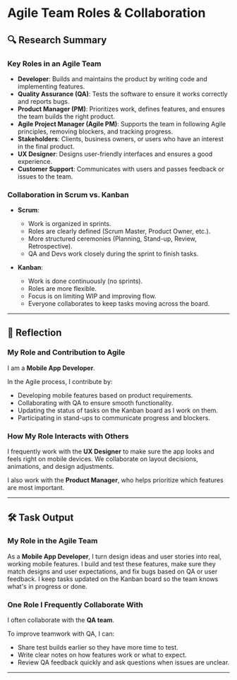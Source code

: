 # Agile Team Roles & Collaboration

## 🔍 Research Summary

### Key Roles in an Agile Team

- **Developer**: Builds and maintains the product by writing code and implementing features.
- **Quality Assurance (QA)**: Tests the software to ensure it works correctly and reports bugs.
- **Product Manager (PM)**: Prioritizes work, defines features, and ensures the team builds the right product.
- **Agile Project Manager (Agile PM)**: Supports the team in following Agile principles, removing blockers, and tracking progress.
- **Stakeholders**: Clients, business owners, or users who have an interest in the final product.
- **UX Designer**: Designs user-friendly interfaces and ensures a good experience.
- **Customer Support**: Communicates with users and passes feedback or issues to the team.

### Collaboration in Scrum vs. Kanban

- **Scrum**:
  - Work is organized in sprints.
  - Roles are clearly defined (Scrum Master, Product Owner, etc.).
  - More structured ceremonies (Planning, Stand-up, Review, Retrospective).
  - QA and Devs work closely during the sprint to finish tasks.

- **Kanban**:
  - Work is done continuously (no sprints).
  - Roles are more flexible.
  - Focus is on limiting WIP and improving flow.
  - Everyone collaborates to keep tasks moving across the board.

---

## 📝 Reflection

### My Role and Contribution to Agile

I am a **Mobile App Developer**.

In the Agile process, I contribute by:
- Developing mobile features based on product requirements.
- Collaborating with QA to ensure smooth functionality.
- Updating the status of tasks on the Kanban board as I work on them.
- Participating in stand-ups to communicate progress and blockers.

### How My Role Interacts with Others

I frequently work with the **UX Designer** to make sure the app looks and feels right on mobile devices. We collaborate on layout decisions, animations, and design adjustments.

I also work with the **Product Manager**, who helps prioritize which features are most important.

---

## 🛠️ Task Output

### My Role in the Agile Team

As a **Mobile App Developer**, I turn design ideas and user stories into real, working mobile features. I build and test these features, make sure they match designs and user expectations, and fix bugs based on QA or user feedback. I keep tasks updated on the Kanban board so the team knows what's in progress or done.

### One Role I Frequently Collaborate With

I often collaborate with the **QA team**.

To improve teamwork with QA, I can:
- Share test builds earlier so they have more time to test.
- Write clear notes on how features work or what to expect.
- Review QA feedback quickly and ask questions when issues are unclear.

---